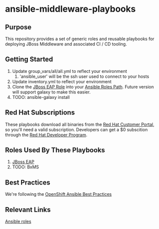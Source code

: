 # ansible-middleware-playbooks

## Purpose

This repository provides a set of generic roles and reusable playbooks for deploying JBoss Middleware and associated CI / CD tooling. 

## Getting Started

1. Update group_vars/all/all.yml to reflect your environment
	1. 'ansible_user' will be the ssh user used to connect to your hosts
2. Update inventory.yml to reflect your environment
3. Clone the [JBoss EAP Role](https://github.com/rhtconsulting/jboss_eap) into your [Ansible Roles Path](http://docs.ansible.com/ansible/intro_configuration.html#roles-path). Future version will support galaxy to make this easier.
4. TODO: ansible-galaxy install

## Red Hat Subscriptions

These playbooks download all binaries from the [Red Hat Customer Portal](https://access.redhat.com/downloads/), so you'll need a valid subscription. Developers can get a $0 subscition through the [Red Hat Developer Program](http://developers.redhat.com/products/eap/download/).

## Roles Used By These Playbooks

1. [JBoss EAP](https://github.com/rhtconsulting/jboss_eap)
2. TODO: BxMS

## Best Practices

We're following the [OpenShift Ansible Best Practices](https://github.com/openshift/openshift-ansible/blob/master/docs/best_practices_guide.adoc)

## Relevant Links

[Ansible roles](http://docs.ansible.com/ansible/playbooks_roles.html/ "Ansible Roles")
